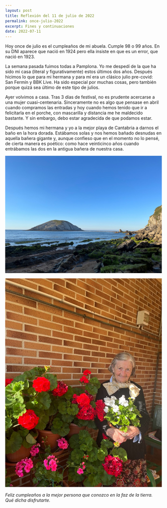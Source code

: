 ```yaml
---
layout: post
title: Reflexión del 11 de julio de 2022
permalink: once-julio-2022
excerpt: Fines y continuaciones
date: 2022-07-11
---
```


Hoy once de julio es el cumpleaños de mi abuela. 
Cumple 98 o 99 años. 
En su DNI aparece que nació en 1924 pero ella insiste en que es un error, que nació en 1923.

La semana pasada fuimos todas a Pamplona. Yo me despedí de la que ha sido mi casa (literal y figurativamente) estos últimos dos años. Después hicimos lo que para mi hermana y para mí era un clásico julio pre-covid: San Fermín y BBK Live. Ha sido especial por muchas cosas, pero también porque quizá sea último de este tipo de julios.

Ayer volvimos a casa. 
Tras 3 días de festival, no es prudente acercarse a una mujer cuasi-centenaria. 
Sinceramente no es algo que pensase en abril cuando compramos las entradas y hoy cuando hemos tenido que ir a felicitarla en el porche, con mascarilla y distancia me he maldecido bastante. 
Y sin embargo, debo estar agradecida de que podamos estar.

Después hemos mi hermana y yo a la mejor playa de Cantabria a darnos el baño en la hora dorada. Estábamos solas y nos hemos bañado desnudas en aquella bañera gigante y, aunque confieso que en el momento no lo pensé, de cierta manera es poético: como hace veinticinco años cuando entrábamos las dos en la antigua bañera de nuestra casa. 

![playa-costa-quebrada](../images/2022-07-11-secret-spot.jpg)

![abuela](../images/2022-07-11-abuela.jpg)

_Feliz cumpleaños a la mejor persona que conozco en la faz de la tierra. Qué dicha disfrutarte._

